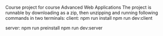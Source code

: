 Course project for course Advanced Web Applications
The project is runnable by downloading as a zip, then unzipping and running following commands in two terminals: 
client: 
npm run install 
npm run dev:client

server: 
npm run preinstall 
npm  run dev:server 
